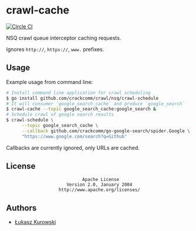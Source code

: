 # crawl-cache

[![Circle CI](https://img.shields.io/circleci/project/crackcomm/crawl-cache.svg)](https://circleci.com/gh/crackcomm/crawl-cache)

NSQ crawl queue interceptor caching requests.

Ignores `http://`, `https://`, `www.` prefixes.

## Usage

Example usage from command line:

```sh
# Install command line application for crawl scheduling
$ go install github.com/crackcomm/crawl/nsq/crawl-schedule
# It will consumer `google_search_cache` and produce `google_search`
$ crawl-cache --topic google_search_cache:google_search &
# Schedule crawl of google search results
$ crawl-schedule \
      --topic google_search_cache \
      --callback github.com/crackcomm/go-google-search/spider.Google \
      "https://www.google.com/search?q=Github"
```

Callbacks are currently ignored, only URLs are cached.

## License

                                 Apache License
                           Version 2.0, January 2004
                        http://www.apache.org/licenses/

## Authors

* [Łukasz Kurowski](https://github.com/crackcomm)

